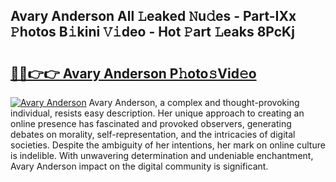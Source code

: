 ## Avary Anderson All 𝙻eaked 𝙽u𝚍es - Part-IXx 𝙿hotos B𝚒kini 𝚅𝚒deo - Hot 𝙿art 𝙻eaks 8PcKj

# <h2><a href="http://ld48oo1.urlbe.top/?page=Avary+Anderson">🔗🔗👉👉 Avary Anderson P𝚑oto𝚜Vid𝚎o</a></h2>

[![Avary Anderson](https://i.imgur.com/eBuTRDB.gif)](http://ld48oo1.urlbe.top/?page=Avary+Anderson)
Avary Anderson, a complex and thought-provoking individual, resists easy description. Her unique approach to creating an online presence has fascinated and provoked observers, generating debates on morality, self-representation, and the intricacies of digital societies. Despite the ambiguity of her intentions, her mark on online culture is indelible. With unwavering determination and undeniable enchantment, Avary Anderson impact on the digital community is significant.
